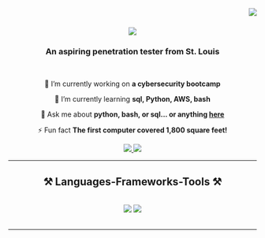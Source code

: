 <img align="right" src="https://visitor-badge.laobi.icu/badge?page_id=Rekwane.test-rep" />

<h1 align="center">
    <img src="https://readme-typing-svg.herokuapp.com/?font=Righteous&size=35&center=true&vCenter=true&width=500&height=70&duration=4000&lines=Hi+There!+👋;+I'm+Rekwane+Wagner!;" />
</h1>

<h3 align="center">An aspiring penetration tester from St. Louis</h3>

<br/>

<div align="center">
 
 🔭 I’m currently working on **a cybersecurity bootcamp**
 
 🌱 I’m currently learning **sql, Python, AWS, bash**

💬 Ask me about **python, bash, or sql... or anything [here](https://github.com/Rekwane/test-rep.)**

⚡ Fun fact **The first computer covered 1,800 square feet!**

 </div>
 
<div align="center"> 
  <a href="rekwane2@gmail.com">
    <img src="https://img.shields.io/badge/Gmail-333333?style=for-the-badge&logo=gmail&logoColor=red" />
  </a>
  <a href="https://www.linkedin.com/in/rekwane-wagner-bb2830289/?trk=public_profile-settings_edit-profile-content" target="_blank">
    <img src="https://img.shields.io/badge/LinkedIn-0077B5?style=for-the-badge&logo=linkedin&logoColor=white" target="_blank" />
  </a>

  </a>
</div>

 <hr/>
 
<h2 align="center">⚒️ Languages-Frameworks-Tools ⚒️</h2>
<br/>
<div align="center">
    <img src="https://skillicons.dev/icons?i=vscode,github,bash,git" />
    <img src="https://skillicons.dev/icons?i=python,mysql,aws,azure" /><br>
</div>

<br/>
<hr/>
